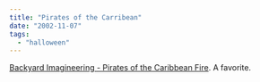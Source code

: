 ```yaml
---
title: "Pirates of the Carribean"
date: "2002-11-07"
tags: 
  - "halloween"
---
```


[Backyard Imagineering - Pirates of the Caribbean Fire](http://www.hiddenmickeys.org/Imagineering/Fire.html). A favorite.

